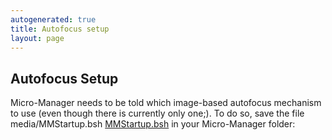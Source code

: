 ```yaml
---
autogenerated: true
title: Autofocus setup
layout: page
---
```


## Autofocus Setup

Micro-Manager needs to be told which image-based autofocus mechanism to
use (even though there is currently only one;). To do so, save the file
media/MMStartup.bsh [MMStartup.bsh](media/MMStartup.bsh "wikilink") in
your Micro-Manager folder:
